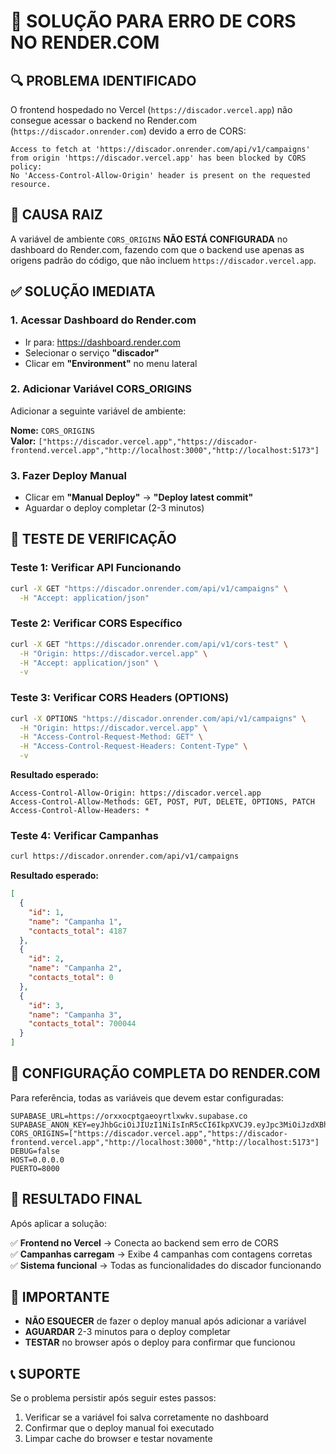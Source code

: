 # 🚨 SOLUÇÃO PARA ERRO DE CORS NO RENDER.COM

## 🔍 PROBLEMA IDENTIFICADO

O frontend hospedado no Vercel (`https://discador.vercel.app`) não consegue acessar o backend no Render.com (`https://discador.onrender.com`) devido a erro de CORS:

```
Access to fetch at 'https://discador.onrender.com/api/v1/campaigns' 
from origin 'https://discador.vercel.app' has been blocked by CORS policy: 
No 'Access-Control-Allow-Origin' header is present on the requested resource.
```

## 🎯 CAUSA RAIZ

A variável de ambiente `CORS_ORIGINS` **NÃO ESTÁ CONFIGURADA** no dashboard do Render.com, fazendo com que o backend use apenas as origens padrão do código, que não incluem `https://discador.vercel.app`.

## ✅ SOLUÇÃO IMEDIATA

### 1. Acessar Dashboard do Render.com
- Ir para: https://dashboard.render.com
- Selecionar o serviço **"discador"**
- Clicar em **"Environment"** no menu lateral

### 2. Adicionar Variável CORS_ORIGINS
Adicionar a seguinte variável de ambiente:

**Nome:** `CORS_ORIGINS`  
**Valor:** `["https://discador.vercel.app","https://discador-frontend.vercel.app","http://localhost:3000","http://localhost:5173"]`

### 3. Fazer Deploy Manual
- Clicar em **"Manual Deploy"** → **"Deploy latest commit"**
- Aguardar o deploy completar (2-3 minutos)

## 🧪 TESTE DE VERIFICAÇÃO

### Teste 1: Verificar API Funcionando
```bash
curl -X GET "https://discador.onrender.com/api/v1/campaigns" \
  -H "Accept: application/json"
```

### Teste 2: Verificar CORS Específico
```bash
curl -X GET "https://discador.onrender.com/api/v1/cors-test" \
  -H "Origin: https://discador.vercel.app" \
  -H "Accept: application/json" \
  -v
```

### Teste 3: Verificar CORS Headers (OPTIONS)
```bash
curl -X OPTIONS "https://discador.onrender.com/api/v1/campaigns" \
  -H "Origin: https://discador.vercel.app" \
  -H "Access-Control-Request-Method: GET" \
  -H "Access-Control-Request-Headers: Content-Type" \
  -v
```

**Resultado esperado:**
```
Access-Control-Allow-Origin: https://discador.vercel.app
Access-Control-Allow-Methods: GET, POST, PUT, DELETE, OPTIONS, PATCH
Access-Control-Allow-Headers: *
```

### Teste 4: Verificar Campanhas
```bash
curl https://discador.onrender.com/api/v1/campaigns
```

**Resultado esperado:**
```json
[
  {
    "id": 1,
    "name": "Campanha 1",
    "contacts_total": 4187
  },
  {
    "id": 2, 
    "name": "Campanha 2",
    "contacts_total": 0
  },
  {
    "id": 3,
    "name": "Campanha 3", 
    "contacts_total": 700044
  }
]
```

## 🔧 CONFIGURAÇÃO COMPLETA DO RENDER.COM

Para referência, todas as variáveis que devem estar configuradas:

```
SUPABASE_URL=https://orxxocptgaeoyrtlxwkv.supabase.co
SUPABASE_ANON_KEY=eyJhbGciOiJIUzI1NiIsInR5cCI6IkpXVCJ9.eyJpc3MiOiJzdXBhYmFzZSIsInJlZiI6Im9yeHhvY3B0Z2Flb3lydGx4d2t2Iiwicm9sZSI6ImFub24iLCJpYXQiOjE3NTEyOTk0MDksImV4cCI6MjA2Njg3NTQwOX0.hJ5vXcLBiSE0TjVzdbZcnlN_jiT1mNijqWEWylVrhdQ
CORS_ORIGINS=["https://discador.vercel.app","https://discador-frontend.vercel.app","http://localhost:3000","http://localhost:5173"]
DEBUG=false
HOST=0.0.0.0
PUERTO=8000
```

## 🎯 RESULTADO FINAL

Após aplicar a solução:

✅ **Frontend no Vercel** → Conecta ao backend sem erro de CORS  
✅ **Campanhas carregam** → Exibe 4 campanhas com contagens corretas  
✅ **Sistema funcional** → Todas as funcionalidades do discador funcionando  

## 🚨 IMPORTANTE

- **NÃO ESQUECER** de fazer o deploy manual após adicionar a variável
- **AGUARDAR** 2-3 minutos para o deploy completar
- **TESTAR** no browser após o deploy para confirmar que funcionou

## 📞 SUPORTE

Se o problema persistir após seguir estes passos:
1. Verificar se a variável foi salva corretamente no dashboard
2. Confirmar que o deploy manual foi executado
3. Limpar cache do browser e testar novamente